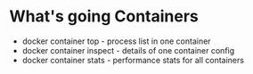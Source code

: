 # What's going Containers

- docker container top - process list in one container
- docker container inspect - details of one container config
- docker container stats - performance stats for all containers